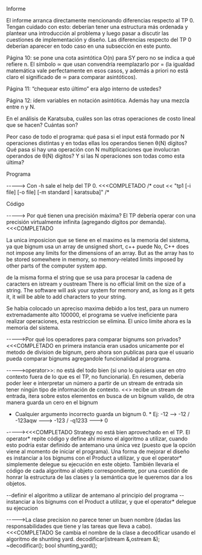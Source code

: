 
Informe

El informe arranca directamente mencionando diferencias respecto al TP 0. Tengan cuidado con esto: deberían tener una estructura más ordenada y plantear una introducción al problema y luego pasar a discutir las cuestiones de implementación y diseño. Las diferencias respecto del TP 0 deberían aparecer en todo caso en una subsección en este punto.

Página 10: se pone una cota asintótica O(n) para SY pero no se indica a qué refiere n. El símbolo ≃ que usan convendría reemplazarlo por = (la igualdad matemática vale perfectamente en esos casos, y además a priori no está claro el significado de ≃ para comparar asintóticos).

Página 11: “chequear esto último” era algo interno de ustedes?

Página 12: ídem variables en notación asintótica. Además hay una mezcla entre n y N. 

En el análisis de Karatsuba, cuáles son las otras operaciones de costo lineal que se hacen? Cuántas son?

Peor caso de todo el programa: qué pasa si el input está formado por N operaciones distintas y en todas ellas los operandos tienen θ(N) dígitos? Qué pasa si hay una operación con N multiplicaciones que involucran operandos de θ(N) dígitos? Y si las N operaciones son todas como esta última?

Programa

-----> Con -h sale el help del TP 0. <<<COMPLETADO
/*  cout << "tp1 [-i file] [-o file] [-m standard | karatsuba]"
/*

Código

-----> Por qué tienen una precisión máxima? El TP debería operar con una precisión virtualmente infinita (agregando dígitos por demanda).<<<COMPLETADO

La unica imposicion que se tiene en el maximo es la memoria del sistema, ya que bignum usa un array de unsigned short, c++ puede No, C++ does not impose any limits for the dimensions of an array. But as the array has to be stored somewhere in memory, so memory-related limits imposed by other parts of the computer system app.

de la misma forma el string que se usa para procesar la cadena de caracters en istream y oustream 
There is no official limit on the size of a string. The software will ask your system for memory and, as long as it gets it, it will be able to add characters to your string.

Se habia colocado un apreciso maxima debido a los test, para un numero extremadamente alto 100000, el programa se vuelve ineficiente 
para realizar operaciones, esta restriccion se elimina. El unico limite ahora es la memoria del sistema.

----->Por qué los operadores para comparar bignums son privados?<<<COMPLETADO
en primera instancia eran usados unicamente por el metodo de division de bignum, pero ahora son publicas para que el usuario
pueda comparar bignums agregandole funcionalidad al programa.

----->operator>>: no está del todo bien (si uno lo quisiera usar en otro contexto fuera de lo que es el TP, no funcionaría). En resumen, debería poder leer e interpretar un número a partir de un stream de entrada sin tener ningún tipo de información de contexto. <<<COMPLETADO
El operator>> recibe un stream de entrada, itera sobre estos elementos en busca de un bignum valido, de otra manera
guarda un cero en el bignum 
   * Cualquier argumento incorrecto guarda un bignum 0.
    * Ej: -12 --> -12   /  -123aqw  ---> -123  /  -q1233 ---> 0 



-----><<<COMPLETADO Strategy no está bien aprovechado en el TP. El operator* repite código y define ahí mismo el algoritmo a utilizar, cuando esto podría estar definido de antemano una única vez (puesto que la opción viene al momento de iniciar el programa). Una forma de mejorar el diseño es instanciar a los bignums con el Product a utilizar, y que el operator* simplemente delegue su ejecución en este objeto. También llevaría el código de cada algoritmo al objeto correspondiente, por una cuestión de honrar la estructura de las clases y la semántica que le queremos dar a los objetos.

--definir el algoritmo a utilizar de antemano al principio del programa
--instanciar a los bignums con el Product a utilizar, y que el operator* delegue su ejecucion



----->La clase precision no parece tener un buen nombre (dadas las responsabilidades que tiene y las tareas que lleva a cabo).<<<COMPLETADO
Se cambia el nombre de la clase a decodificar usando el algoritmo de shunting yard.
   decodificar(istream &,ostream &);
    ~decodificar();
    bool shunting_yard();